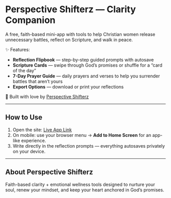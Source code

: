 # Perspective Shifterz — Clarity Companion

A free, faith-based mini-app with tools to help Christian women release unnecessary battles, reflect on Scripture, and walk in peace.

✨ Features:
- **Reflection Flipbook** — step-by-step guided prompts with autosave
- **Scripture Cards** — swipe through God’s promises or shuffle for a “card of the day”
- **7-Day Prayer Guide** — daily prayers and verses to help you surrender battles that aren’t yours
- **Export Options** — download or print your reflections

🌸 Built with love by [Perspective Shifterz](https://perspectiveshifterz.com)

---

## How to Use
1. Open the site: [Live App Link](https://YOUR-USERNAME.github.io/ps-clarity-companion)  
2. On mobile: use your browser menu → **Add to Home Screen** for an app-like experience.  
3. Write directly in the reflection prompts — everything autosaves privately on your device.  

---

## About Perspective Shifterz
Faith-based clarity + emotional wellness tools designed to nurture your soul, renew your mindset, and keep your heart anchored in God’s promises.
